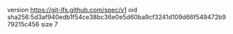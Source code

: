 version https://git-lfs.github.com/spec/v1
oid sha256:5d3af940edb1f54ce38bc36e0e5d60ba9cf3241d109d66f549472b979215c456
size 7

